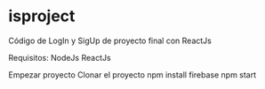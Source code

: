 # isproject
Código de LogIn y SigUp de proyecto final con ReactJs

Requisitos:
NodeJs
ReactJs

Empezar proyecto
Clonar el proyecto
npm install firebase
npm start
